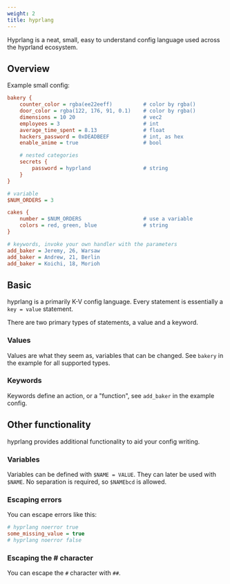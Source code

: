 ```yaml
---
weight: 2
title: hyprlang
---
```


Hyprlang is a neat, small, easy to understand config language used across the hyprland ecosystem.

## Overview

Example small config:
```ini
bakery {
    counter_color = rgba(ee22eeff)          # color by rgba()
    door_color = rgba(122, 176, 91, 0.1)    # color by rgba()
    dimensions = 10 20                      # vec2
    employees = 3                           # int
    average_time_spent = 8.13               # float
    hackers_password = 0xDEADBEEF           # int, as hex
    enable_anime = true                     # bool

    # nested categories
    secrets {
        password = hyprland                 # string
    }
}

# variable
$NUM_ORDERS = 3

cakes {
    number = $NUM_ORDERS                    # use a variable
    colors = red, green, blue               # string
}

# keywords, invoke your own handler with the parameters
add_baker = Jeremy, 26, Warsaw
add_baker = Andrew, 21, Berlin
add_baker = Koichi, 18, Morioh
```

## Basic

hyprlang is a primarily K-V config language. Every statement is essentially a `key = value` statement.

There are two primary types of statements, a value and a keyword.

### Values

Values are what they seem as, variables that can be changed. See `bakery` in the example for all supported types.

### Keywords

Keywords define an action, or a "function", see `add_baker` in the example config.

## Other functionality

hyprlang provides additional functionality to aid your config writing.

### Variables

Variables can be defined with `$NAME = VALUE`. They can later be used with `$NAME`. No separation is required, so `$NAMEbcd` is allowed.

### Escaping errors

You can escape errors like this:
```ini
# hyprlang noerror true
some_missing_value = true
# hyprlang noerror false
```

### Escaping the # character

You can escape the `#` character with `##`.
